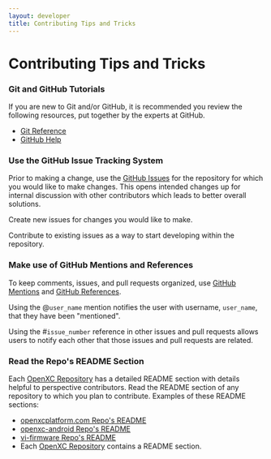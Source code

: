 ```yaml
---
layout: developer
title: Contributing Tips and Tricks
---
```


<div class="page-header">
    <h1>Contributing Tips and Tricks</h1>
</div>

### Git and GitHub Tutorials
If you are new to Git and/or GitHub, it is recommended you review the following resources, put together by the experts at GitHub. 

* [Git Reference](http://gitref.org)
* [GitHub Help](https://github.com/openxc/vi-firmware#openxc-vehicle-interface-firmware)

### Use the GitHub Issue Tracking System
Prior to making a change, use the [GitHub Issues](https://github.com/features/projects/issues) for the repository for which you would like to make changes. This opens intended changes up for internal discussion with other contributors which leads to better overall solutions. 

Create new issues for changes you would like to make. 

Contribute to existing issues as a way to start developing within the repository.

### Make use of GitHub Mentions and References
To keep comments, issues, and pull requests organized, use [GitHub Mentions](https://help.github.com/articles/github-flavored-markdown#name-and-team-mentions-autocomplete) and [GitHub References](https://help.github.com/articles/github-flavored-markdown#references). 

Using the @```user_name``` mention notifies the user with username, ```user_name```, that they have been "mentioned".

Using the #```issue_number``` reference in other issues and pull requests allows users to notify each other that those issues and pull requests are related.

### Read the Repo's README Section
Each [OpenXC Repository](http://github.com/openxc/) has a detailed README section with details helpful to perspective contributors. Read the README section of any repository to which you plan to contribute. Examples of these README sections:

* [openxcplatform.com Repo's README](https://github.com/openxc/openxcplatform.com#openxcplatformcom)
* [openxc-android Repo's README](https://github.com/openxc/openxc-android#openxc-android-library)
* [vi-firmware Repo's README](https://github.com/openxc/vi-firmware#openxc-vehicle-interface-firmware)
* Each [OpenXC Repository](http://github.com/openxc/) contains a README section.
